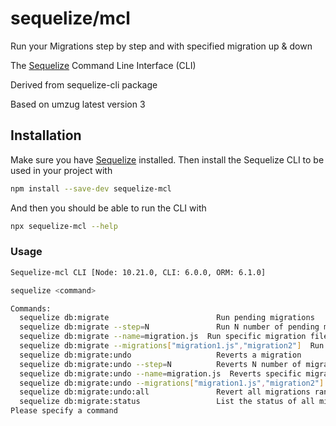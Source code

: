 # sequelize/mcl

Run your Migrations step by step and with specified migration up & down

The [Sequelize](https://sequelize.org) Command Line Interface (CLI)

Derived from sequelize-cli package

Based on umzug latest version 3

## Installation

Make sure you have [Sequelize](https://sequelize.org) installed. Then install the Sequelize CLI to be used in your project with

```bash
npm install --save-dev sequelize-mcl
```

And then you should be able to run the CLI with

```bash
npx sequelize-mcl --help
```

### Usage

```bash
Sequelize-mcl CLI [Node: 10.21.0, CLI: 6.0.0, ORM: 6.1.0]

sequelize <command>

Commands:
  sequelize db:migrate                        Run pending migrations
  sequelize db:migrate --step=N               Run N number of pending migrations
  sequelize db:migrate --name=migration.js  Run specific migration file .js
  sequelize db:migrate --migrations["migration1.js","migration2"]  Run array of migration files
  sequelize db:migrate:undo                   Reverts a migration
  sequelize db:migrate:undo --step=N          Reverts N number of migrations
  sequelize db:migrate:undo --name=migration.js  Reverts specific migration file .js
  sequelize db:migrate:undo --migrations["migration1.js","migration2"]  Reverts array of migration file .js
  sequelize db:migrate:undo:all               Revert all migrations ran
  sequelize db:migrate:status                 List the status of all migrations
Please specify a command
```
